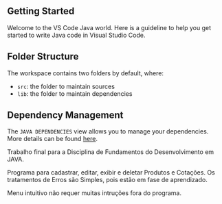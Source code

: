 ## Getting Started

Welcome to the VS Code Java world. Here is a guideline to help you get started to write Java code in Visual Studio Code.

## Folder Structure

The workspace contains two folders by default, where:

- `src`: the folder to maintain sources
- `lib`: the folder to maintain dependencies

## Dependency Management

The `JAVA DEPENDENCIES` view allows you to manage your dependencies. More details can be found [here](https://github.com/microsoft/vscode-java-pack/blob/master/release-notes/v0.9.0.md#work-with-jar-files-directly).

Trabalho final para a Disciplina de Fundamentos do Desenvolvimento em JAVA. 

Programa para cadastrar, editar, exibir e deletar Produtos e Cotações. Os tratamentos de Erros são Simples, pois estão em fase de aprendizado. 

Menu intuitivo não requer muitas intruções fora do programa. 
